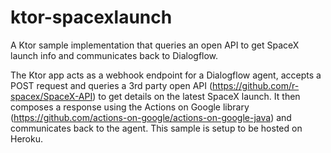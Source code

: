 # ktor-spacexlaunch
A Ktor sample implementation that queries an open API to get SpaceX launch info and communicates back to Dialogflow.

The Ktor app acts as a webhook endpoint for a Dialogflow agent, accepts a POST request and queries a 3rd party open API (https://github.com/r-spacex/SpaceX-API) to get details on the latest SpaceX launch. It then composes a response using the Actions on Google library (https://github.com/actions-on-google/actions-on-google-java) and communicates back to the agent. This sample is setup to be hosted on Heroku.

